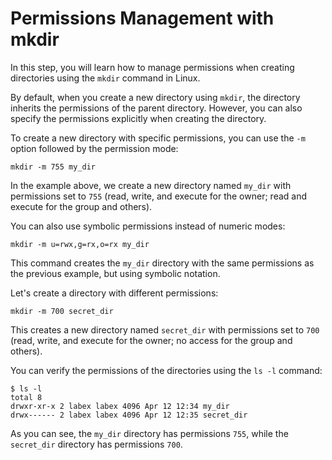 # Permissions Management with mkdir

In this step, you will learn how to manage permissions when creating directories using the `mkdir` command in Linux.

By default, when you create a new directory using `mkdir`, the directory inherits the permissions of the parent directory. However, you can also specify the permissions explicitly when creating the directory.

To create a new directory with specific permissions, you can use the `-m` option followed by the permission mode:

```
mkdir -m 755 my_dir
```

In the example above, we create a new directory named `my_dir` with permissions set to `755` (read, write, and execute for the owner; read and execute for the group and others).

You can also use symbolic permissions instead of numeric modes:

```
mkdir -m u=rwx,g=rx,o=rx my_dir
```

This command creates the `my_dir` directory with the same permissions as the previous example, but using symbolic notation.

Let's create a directory with different permissions:

```
mkdir -m 700 secret_dir
```

This creates a new directory named `secret_dir` with permissions set to `700` (read, write, and execute for the owner; no access for the group and others).

You can verify the permissions of the directories using the `ls -l` command:

```
$ ls -l
total 8
drwxr-xr-x 2 labex labex 4096 Apr 12 12:34 my_dir
drwx------ 2 labex labex 4096 Apr 12 12:35 secret_dir
```

As you can see, the `my_dir` directory has permissions `755`, while the `secret_dir` directory has permissions `700`.
